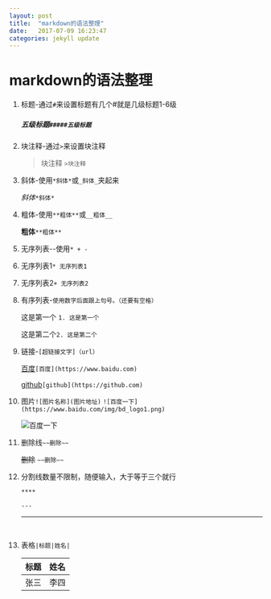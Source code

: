 ```yaml
---
layout: post
title:  "markdown的语法整理"
date:   2017-07-09 16:23:47
categories: jekyll update
---
```

# markdown的语法整理

1. 标题-通过`#`来设置标题有几个#就是几级标题1-6级

   ##### 五级标题`#####五级标题`

2. 块注释-通过`>`来设置块注释

   > 块注释 `>块注释`


3. 斜体-使用`*斜体*`或`_斜体_`夹起来

   *斜体*`*斜体*`

4. 粗体-使用`**粗体**`或`__粗体__`

   **粗体**`**粗体**`

5. 无序列表--使用`* + -`

6. 无序列表1`* 无序列表1`

7. 无序列表2`+ 无序列表2`

8. 有序列表-`使用数字后面跟上句号。（还要有空格）`

   这是第一个 `1. 这是第一个`

   这是第二个`2. 这是第二个`

9. 链接-`[超链接文字]（url）`

   [百度]( https://www.baidu.com/)`[百度](https://www.baidu.com)`

   [github](https://github.com/)`[github](https://github.com)`

10. 图片`![图片名称](图片地址)` `![百度一下](https://www.baidu.com/img/bd_logo1.png)`

    ![百度一下](https://www.baidu.com/img/bd_logo1.png)

11. 删除线`~~删除~~`

    ~~删除~~  `~~删除~~`

12. 分割线数量不限制，随便输入，大于等于三个就行

    `****`

    `---`

    ---

    ​

13. 表格`|标题|姓名|`

    | 标题   | 姓名   |
    | ---- | ---- |
    | 张三   | 李四   |

    ​